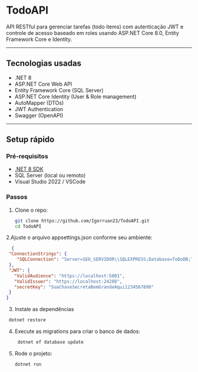 # TodoAPI

API RESTful para gerenciar tarefas (todo items) com autenticação JWT e controle de acesso baseado em roles usando ASP.NET Core 8.0, Entity Framework Core e Identity.

---

## Tecnologias usadas

- .NET 8  
- ASP.NET Core Web API  
- Entity Framework Core (SQL Server)  
- ASP.NET Core Identity (User & Role management)  
- AutoMapper (DTOs)  
- JWT Authentication  
- Swagger (OpenAPI)  

---

## Setup rápido

### Pré-requisitos

- [.NET 8 SDK](https://dotnet.microsoft.com/en-us/download/dotnet/8.0)  
- SQL Server (local ou remoto)  
- Visual Studio 2022 / VSCode  

### Passos

1. Clone o repo:
   ```bash
   git clone https://github.com/Igorruan23/TodoAPI.git
   cd TodoAPI
	 ```
2.Ajuste o arquivo appsettings.json conforme seu ambiente:
 ```json
   {
  "ConnectionStrings": {
     "SQLConnection": "Server=SEU_SERVIDOR\\SQLEXPRESS;Database=ToDoDB;Trusted_Connection=True;TrustServerCertificate=true"
  },
  "JWT": {
    "ValidAudience": "https://localhost:5001",
    "ValidIssuer": "https://localhost:24288",
    "secretKey": "SuaChaveSecretaBemGrandeAqui1234567890"
  }
}
   ```
3.  Instale as dependências
   ```bash
    dotnet restore
   ```
4. Execute as migrations para criar o banco de dados:
   ```bash
    dotnet ef database update
    ```
5. Rode o projeto:
   ```bash
   dotnet run
   ```
